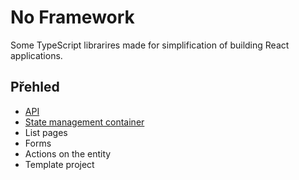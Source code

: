 No Framework
============

Some TypeScript librarires made for simplification of building React applications.

Přehled
-------

- [API](./README.Api.md)
- [State management container](./README.State.md)
- List pages
- Forms
- Actions on the entity
- Template project
